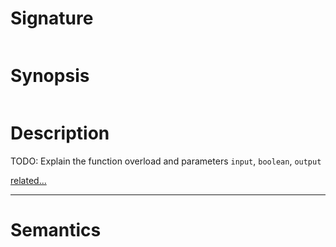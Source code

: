 # Signature
```vikid-signature
```

# Synopsis
```vikid-synopsis
```

# Description
TODO: Explain the function overload and parameters `input`, `boolean`, `output`

[related...](https://en.wikipedia.org/wiki/Logical_conjunction)

----
# Semantics